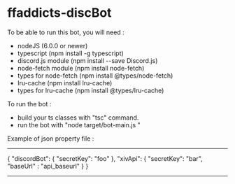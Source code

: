 # ffaddicts-discBot

To be able to run this bot, you will need : 
- nodeJS (6.0.0 or newer)
- typescript (npm install -g typescript)
- discord.js module (npm install --save Discord.js)
- node-fetch module (npm install node-fetch)
- types for node-fetch (npm install @types/node-fetch)
- lru-cache (npm install lru-cache)
- types for lru-cache (npm install @types/lru-cache)

To run the bot : 
- build your ts classes with "tsc" command.
- run the bot with "node target/bot-main.js <init-file>"

Example of json property file : 

*******************************************
{
    "discordBot": {
        "secretKey": "foo"
    },
    "xivApi": {
        "secretKey": "bar",
        "baseUrl" : "api_baseurl"
    }
}
*******************************************
